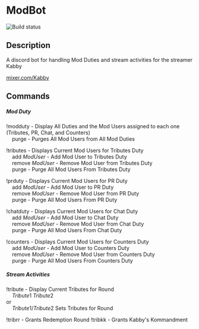 # ModBot

![Build status](https://ci.appveyor.com/api/projects/status/github/ballbrian/ModBot)

## Description

A discord bot for handling Mod Duties and stream activities for the streamer Kabby 

[mixer.com/Kabby](https://mixer.com/Kabby)

## Commands

##### Mod Duty

!modduty - Display All Duties and the Mod Users assigned to each one (Tributes, PR, Chat, and Counters)<br>
&nbsp;&nbsp;&nbsp;&nbsp;purge - Purges All Mod Users from All Mod Duties
 
!tributes - Displays Current Mod Users for Tributes Duty<br>
&nbsp;&nbsp;&nbsp;&nbsp;add $Mod User$ - Add Mod User to Tributes Duty<br>
&nbsp;&nbsp;&nbsp;&nbsp;remove $Mod User$ - Remove Mod User from Tributes Duty<br>
&nbsp;&nbsp;&nbsp;&nbsp;purge - Purge All Mod Users From Tributes Duty<br>

!prduty - Displays Current Mod Users for PR Duty<br>
&nbsp;&nbsp;&nbsp;&nbsp;add $Mod User$ - Add Mod User to PR Duty<br>
&nbsp;&nbsp;&nbsp;&nbsp;remove $Mod User$ - Remove Mod User from PR Duty<br>
&nbsp;&nbsp;&nbsp;&nbsp;purge - Purge All Mod Users From PR Duty<br>

!chatduty - Displays Current Mod Users for Chat Duty<br>
&nbsp;&nbsp;&nbsp;&nbsp;add $Mod User$ - Add Mod User to Chat Duty<br>
&nbsp;&nbsp;&nbsp;&nbsp;remove $Mod User$ - Remove Mod User from Chat Duty<br>
&nbsp;&nbsp;&nbsp;&nbsp;purge - Purge All Mod Users From Chat Duty<br>

!counters - Displays Current Mod Users for Counters Duty<br>
&nbsp;&nbsp;&nbsp;&nbsp;add $Mod User$ - Add Mod User to Counters Duty<br>
&nbsp;&nbsp;&nbsp;&nbsp;remove $Mod User$ - Remove Mod User from Counters Duty<br>
&nbsp;&nbsp;&nbsp;&nbsp;purge - Purge All Mod Users From Counters Duty<br>

##### Stream Activities

!tribute - Display Current Tributes for Round<br>
&nbsp;&nbsp;&nbsp;&nbsp;$Tribute1$ $Tribute2$<br>
or<br>
&nbsp;&nbsp;&nbsp;&nbsp;$Tribute1$/$Tribute2$
Sets Tributes for Round

!tribrr - Grants Redemption Round
!tribkk - Grants Kabby's Kommandment
